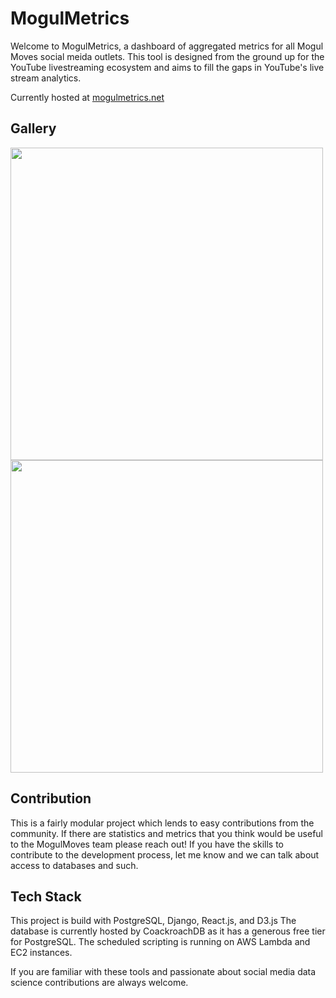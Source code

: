 # MogulMetrics
Welcome to MogulMetrics, a dashboard of aggregated metrics for all Mogul Moves social meida outlets. This tool is designed from the ground up for the YouTube livestreaming ecosystem and aims to fill the gaps in YouTube's live stream analytics.

Currently hosted at [mogulmetrics.net](https://www.mogulmetrics.net)

## Gallery
<img src="https://imgur.com/IjS0Hzt.png" width="500">


<img src="https://imgur.com/QR8BOZ5.png" width="500">


## Contribution
This is a fairly modular project which lends to easy contributions from the community. If there are statistics and metrics that you think would be useful to the MogulMoves team please reach out! If you have the skills to contribute to the development process, let me know and we can talk about access to databases and such.

## Tech Stack
This project is build with PostgreSQL, Django, React.js, and D3.js
The database is currently hosted by CoackroachDB as it has a generous free tier for PostgreSQL.
The scheduled scripting is running on AWS Lambda and EC2 instances. 

If you are familiar with these tools and passionate about social media data science contributions are always welcome.   
